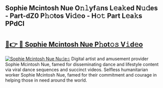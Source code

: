 ## Sophie Mcintosh Nue O𝚗𝚕yf𝚊ns L𝚎a𝚔ed N𝚞𝚍es - Part-dZ0 P𝚑𝚘tos Vi𝚍𝚎o - H𝚘𝚝 Part L𝚎a𝚔s PPdCl

# <h2><a href="http://kf8xhi.oniu.top/?m=Sophie+Mcintosh+Nue">🔗👉 🔴 Sophie Mcintosh Nue P𝚑ot𝚘𝚜 V𝚒d𝚎o</a></h2>

[![Sophie Mcintosh Nue Nu𝚍e𝚜](https://i.imgur.com/0qMVB7G.gif)](http://kf8xhi.oniu.top/?m=Sophie+Mcintosh+Nue)
Digital artist and amusement provider Sophie Mcintosh Nue, famed for disseminating dance and lifestyle content via viral dance sequences and succinct videos. Selfless humanitarian worker Sophie Mcintosh Nue, famed for their commitment and courage in helping those in need around the world.  
